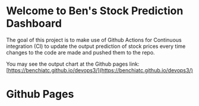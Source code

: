 # Welcome to Ben's Stock Prediction Dashboard

The goal of this project is to make use of Github Actions for Continuous integration (CI) to update the output prediction of stock prices every time changes to the code are made and pushed them to the repo. 

You may see the output chart at the Github pages link: [https://benchiatc.github.io/devops3/](https://benchiatc.github.io/devops3/)

# Github Pages
